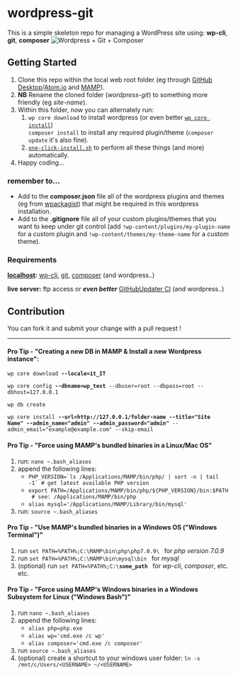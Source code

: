# wordpress-git

This is a simple skeleton repo for managing a WordPress site using: **wp-cli**, **git**, **composer**
![Wordpress + Git + Composer](https://cdn.deliciousbrains.com/content/uploads/2015/05/Git-Composer.png)

## Getting Started

1. Clone this repo within the local web root folder (eg through [GitHub Desktop](https://desktop.github.com/)/[Atom.io](https://atom.io/) and [MAMP](https://www.mamp.info/)).
2. **NB** Rename the cloned folder (_wordpress-git_) to something more friendly (eg _site-name_).
3. Within this folder, now you can alternately run:
      1. `wp core download` to install wordpress (or even better [`wp core install`](#pro-tip---creating-a-new-db-in-mamp--install-a-new-wordpress-instance))<br>`composer install` to install any required plugin/theme (`composer update` it's also fine).
      2. [`one-click-install.sh`](./one-click-install.sh) to perform all these things (and more) automatically.
6. Happy coding...

### remember to...
- Add to the **composer.json** file all of the wordpress plugins and themes (eg from [wpackagist](http://wpackagist.org/)) that might be required in this wordpress installation.
- Add to the **.gitignore** file all of your custom plugins/themes that you want to keep under git control (add `!wp-content/plugins/my-plugin-name` for a custom plugin and `!wp-content/themes/my-theme-name` for a custom theme).

### Requirements
**[localhost](http://127.0.0.1):** [wp-cli](https://make.wordpress.org/cli/handbook/installing/), [git](https://git-scm.com/downloads), [composer](https://getcomposer.org/doc/00-intro.md) (and wordpress..)

**live server:** ftp access or _**even better**_ [GitHubUpdater CI](https://medium.com/@limikael/continuous-integration-for-wordpress-d152ec4852e5) (and wordpress..)

## Contribution

 You can fork it and submit your change with a pull request !
 
---

#### Pro Tip - "Creating a new DB in MAMP & Install a new Wordpress instance":

`wp core download `**`--locale=it_IT`**

`wp core config `**`--dbname=wp_test`**` --dbuser=root --dbpass=root --dbhost=127.0.0.1`

`wp db create`

`wp core install `**`--url=http://127.0.0.1/folder-name`**` `**`--title="Site Name"`**` `**`--admin_name="admin"`**` `**`--admin_password="admin"`**` --admin_email="example@example.com" --skip-email`

#### Pro Tip - "Force using MAMP's bundled binaries in a Linux/Mac OS"
1. run: `nano ~.bash_aliases`
2. append the following lines:
   - ``PHP_VERSION=`ls /Applications/MAMP/bin/php/ | sort -n | tail -1` # get latest available PHP version ``
   - ``export PATH=/Applications/MAMP/bin/php/${PHP_VERSION}/bin:$PATH  # see: /Applications/MAMP/bin/php ``
   - ``alias mysql='/Applications/MAMP/Library/bin/mysql' ``
3. run: `source ~.bash_aliases`

#### Pro Tip - "Use MAMP's bundled binaries in a Windows OS ("Windows Terminal")"
1. run ``set PATH=%PATH%;C:\MAMP\bin\php\php7.0.9\ `` for _php version 7.0.9_
2. run ``set PATH=%PATH%;C:\MAMP\bin\mysql\bin `` for _mysql_
3. (optional) run ``set PATH=%PATH%;C:\``**``some_path``**`` `` for _wp-cli_, _composer_, etc. etc.

#### Pro Tip - "Force using MAMP's Windows binaries in a Windows Subsystem for Linux ("Windows Bash")"
1. run `nano ~.bash_aliases`
2. append the following lines:
   - `alias php=php.exe`
   - `alias wp='cmd.exe /c wp'`
   - `alias composer='cmd.exe /c composer'`
3. run `source ~.bash_aliases`
4. (optional) create a shortcut to your windows user folder: `ln -s /mnt/c/Users/<USERNAME> ~/<USERNAME>`
